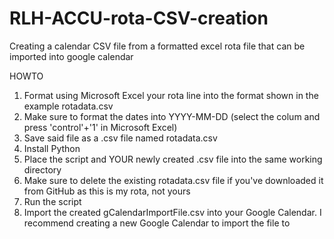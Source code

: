 # RLH-ACCU-rota-CSV-creation
Creating a calendar CSV file from a formatted excel rota file that can be imported into google calendar

HOWTO
1. Format using Microsoft Excel your rota line into the format shown in the example rotadata.csv
2. Make sure to format the dates into YYYY-MM-DD (select the colum and press 'control'+'1' in Microsoft Excel)
3. Save said file as a .csv file named rotadata.csv
4. Install Python
5. Place the script and YOUR newly created .csv file into the same working directory
6. Make sure to delete the existing rotadata.csv file if you've downloaded it from GitHub as this is my rota, not yours
6. Run the script
7. Import the created gCalendarImportFile.csv into your Google Calendar. I recommend creating a new Google Calendar to import the file to

